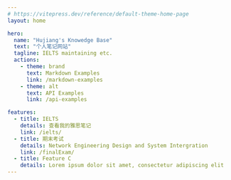 ```yaml
---
# https://vitepress.dev/reference/default-theme-home-page
layout: home

hero:
  name: "Hujiang's Knowedge Base"
  text: "个人笔记网站"
  tagline: IELTS maintaining etc.
  actions:
    - theme: brand
      text: Markdown Examples
      link: /markdown-examples
    - theme: alt
      text: API Examples
      link: /api-examples

features:
  - title: IELTS
    details: 查看我的雅思笔记
    link: /ielts/
  - title: 期末考试
    details: Network Engineering Design and System Intergration
    link: /finalExam/
  - title: Feature C
    details: Lorem ipsum dolor sit amet, consectetur adipiscing elit
---
```


